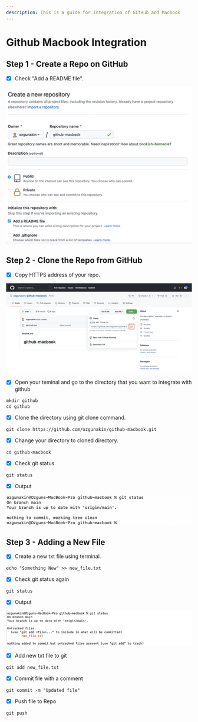 ```yaml
---
description: This is a guide for integration of GitHub and Macbook
---
```


# Github Macbook Integration

## Step 1 - Create a Repo on GitHub <a href="#step-1-install-java" id="step-1-install-java"></a>

* [x] Check "Add a README file".

![](<.gitbook/assets/image (1).png>)

## Step 2 - Clone the Repo from GitHub  <a href="#step-2-configure-ssh" id="step-2-configure-ssh"></a>

* [x] Copy HTTPS address of your repo.

![](<.gitbook/assets/image (4).png>)

* [x] Open your teminal and go to the directory that you want to integrate with github

```
mkdir github
cd github
```

* [x] Clone the directory using git clone command.

```
git clone https://github.com/ozgunakin/github-macbook.git
```

* [x] Change your directory to cloned directory.

```
cd github-macbook
```

* [x] Check git status

```
git status
```

* [x] Output

![](.gitbook/assets/image.png)

## Step 3 - Adding a New File <a href="#step-2-configure-ssh" id="step-2-configure-ssh"></a>

* [x] Create a new txt file using terminal.

```
echo "Something New" >> new_file.txt
```

* [x] Check git status again

```
git status
```

* [x] Output

![](<.gitbook/assets/image (2).png>)

* [x] Add new txt file to git

```
git add new_file.txt
```

* [x] Commit file with a comment

```
git commit -m "Updated file"
```

* [x] Push file to Repo

```
git push
```
